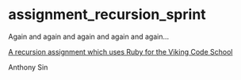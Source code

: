 # assignment_recursion_sprint
Again and again and again and again and again...

[A recursion assignment which uses Ruby for the Viking Code School](http://www.vikingcodeschool.com)

Anthony Sin